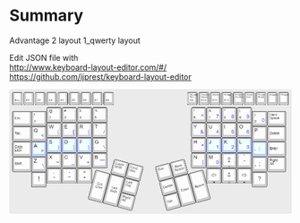 # Summary

Advantage 2 layout 1_qwerty layout

Edit JSON file with  
http://www.keyboard-layout-editor.com/#/  
https://github.com/ijprest/keyboard-layout-editor  

![Alt text](./1_qwerty.png)




